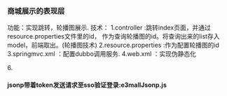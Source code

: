 <h3>商城展示的表现层</h3>
功能：实现跳转，轮播图展示.  
技术：  
1.controller :跳转index页面，并通过resource.properties文件里的id，
作为查询轮播图的id。将查询出来的list存入model，前端取出。(轮播图技术)  
2.resource.properties :作为配置轮播图的id  
3.springmvc.xml ：配置dubbo调用服务.  
4.web.xml ：实现伪静态化 

6.<h4>jsonp带着token发送请求至sso验证登录:e3mallJsonp.js</h4>